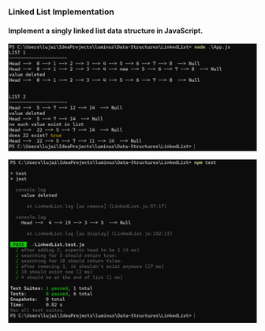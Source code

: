 ### Linked List Implementation

#### Implement a singly linked list data structure in JavaScript.

![Linked list app.js](./app.png)

![Linked list test cases](./test.png)
